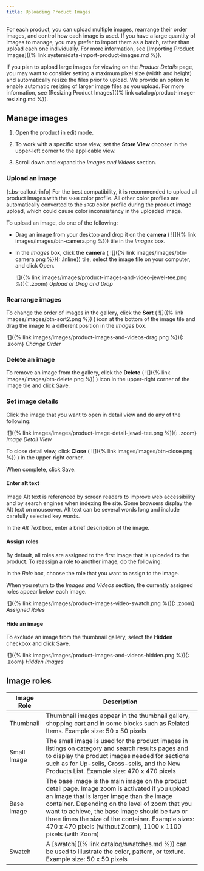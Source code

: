 ```yaml
---
title: Uploading Product Images
---
```


For each product, you can upload multiple images, rearrange their order images, and control how each image is used. If you have a large quantity of images to manage, you may prefer to import them as a batch, rather than upload each one individually. For more information, see [Importing Product Images]({% link system/data-import-product-images.md %}).

If you plan to upload large images for viewing on the _Product Details_ page, you may want to consider setting a maximum pixel size (width and height) and automatically resize the files prior to upload. We provide an option to enable automatic resizing of larger image files as you upload. For more information, see [Resizing Product Images]({% link catalog/product-image-resizing.md %}).

## Manage images

1. Open the product in edit mode.

1. To work with a specific store view, set the **Store View** chooser in the upper-left corner to the applicable view.

1. Scroll down and expand the _Images and Videos_ section.

### Upload an image

{:.bs-callout-info}
For the best compatibility, it is recommended to upload all product images with the `sRGB` color profile. All other color profiles are automatically converted to the `sRGB` color profile during the product image upload, which could cause color inconsistency in the uploaded image.

To upload an image, do one of the following:

- Drag an image from your desktop and drop it on the **camera** ( ![]({% link images/images/btn-camera.png %})) tile in the _Images_ box.

- In the _Images_ box, click the **camera** ( ![]({% link images/images/btn-camera.png %}){: .Inline}) tile, select the image file on your computer, and click <span class="btn">Open</span>.

    ![]({% link images/images/product-images-and-video-jewel-tee.png %}){: .zoom}
    _Upload or Drag and Drop_

### Rearrange images

To change the order of images in the gallery, click the **Sort** ( ![]({% link images/images/btn-sort2.png %}) ) icon at the bottom of the image tile and  drag the image to a different position in the _Images_ box.

![]({% link images/images/product-images-and-videos-drag.png %}){: .zoom}
_Change Order_

### Delete an image

To remove an image from the gallery, click the **Delete** ( ![]({% link images/images/btn-delete.png %}) ) icon in the upper-right corner of the image tile and click <span class="btn">Save</span>.

### Set image details

Click the image that you want to open in detail view and do any of the following:

   ![]({% link images/images/product-image-detail-jewel-tee.png %}){: .zoom}
   _Image Detail View_

  To close detail view, click **Close** ( ![]({% link images/images/btn-close.png %}) ) in the upper-right corner.

When complete, click <span class="btn">Save</span>.

#### Enter alt text

Image Alt text is referenced by screen readers to improve web accessibility and by search engines when indexing the site. Some browsers display the Alt text on mouseover. Alt text can be several words long and include carefully selected key words.

In the _Alt Text_ box, enter a brief description of the image.

#### Assign roles

By default, all roles are assigned to the first image that is uploaded to the product. To reassign a role to another image, do the following:

In the _Role_ box, choose the role that you want to assign to the image.

When you return to the _Images and Videos_ section, the currently assigned roles appear below each image.

![]({% link images/images/product-images-video-swatch.png %}){: .zoom}
_Assigned Roles_

#### Hide an image

To exclude an image from the thumbnail gallery, select the **Hidden** checkbox and click <span class="btn">Save</span>.

   ![]({% link images/images/product-images-and-videos-hidden.png %}){: .zoom}
   _Hidden Images_

## Image roles

|Image Role|Description|
|--- |--- |
|Thumbnail|Thumbnail images appear in the thumbnail gallery, shopping cart and in some blocks such as Related Items. Example size: 50 x 50 pixels|
|Small Image|The small image is used for the product images in listings on category and search results pages and to display the product images needed for sections such as for Up-sells, Cross-sells, and the New Products List. Example size: 470 x 470 pixels|
|Base Image|The base image is the main image on the product detail page. Image zoom is activated if you upload an image that is larger image than the image container. Depending on the level of zoom that you want to achieve, the base image should be two or three times the size of the container. Example sizes: 470 x 470 pixels (without Zoom), 1100 x 1100 pixels (with Zoom)|
|Swatch|A [swatch]({% link catalog/swatches.md %}) can be used to illustrate the color, pattern, or texture. Example size: 50 x 50 pixels|
